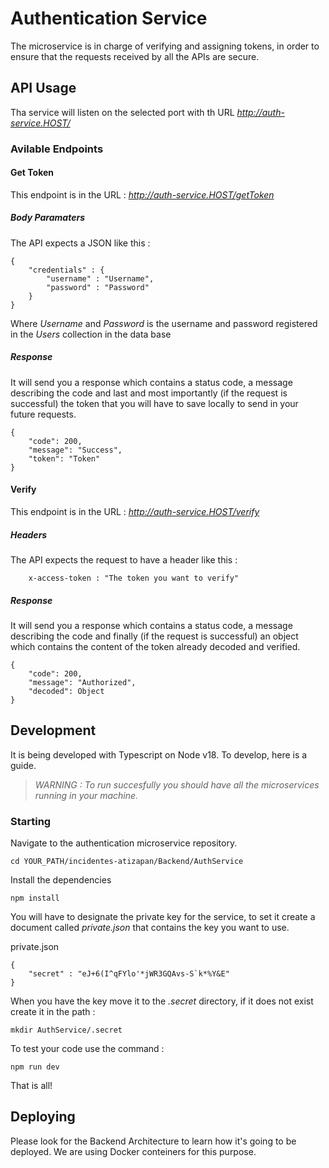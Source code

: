 # Authentication Service
The microservice is in charge of verifying and assigning tokens, in order to ensure that the requests received by all the APIs are secure.

## API Usage
Tha service will listen on the selected port with th URL _http://auth-service.HOST/_

### Avilable Endpoints

#### Get Token 
This endpoint is in the URL :  _http://auth-service.HOST/getToken_

##### Body Paramaters 
The API expects a JSON like this : 

```
{
	"credentials" : {
		"username" : "Username",
		"password" : "Password"
	}
}
```

Where _Username_ and _Password_ is the username and password registered in the _Users_ collection in the data base

##### Response 
It will send you a response which contains a status code, a message describing the code and last and most importantly (if the request is successful) the token that you will have to save locally to send in your future requests.

```
{
	"code": 200,
	"message": "Success",
	"token": "Token"
}
```

#### Verify 
This endpoint is in the URL :  _http://auth-service.HOST/verify_

##### Headers 
The API expects the request to have a header like this : 

```
    x-access-token : "The token you want to verify"
```

##### Response 
It will send you a response which contains a status code, a message describing the code and finally (if the request is successful) an object which contains the content of the token already decoded and verified.

```
{
	"code": 200,
	"message": "Authorized",
	"decoded": Object
}
```

## Development
It is being developed with Typescript on Node v18. To develop, here is a guide.

> _WARNING : To run succesfully you should have all the microservices running in your machine._

### Starting
Navigate to the authentication microservice repository.

`cd YOUR_PATH/incidentes-atizapan/Backend/AuthService`

Install the dependencies

`npm install`

You will have to designate the private key for the service, to set it create a document called _private.json_ that contains the key you want to use. 

private.json

```
{
    "secret" : "eJ+6(I^qFYlo'*jWR3GQAvs-S`k*%Y&E" 
}
```

When you have the key move it to the _.secret_ directory, if it does not exist create it in the path : 

`mkdir AuthService/.secret`

To test your code use the command :

`npm run dev`

That is all!

## Deploying

Please look for the Backend Architecture to learn how it's going to be deployed. We are using Docker conteiners for this purpose.
